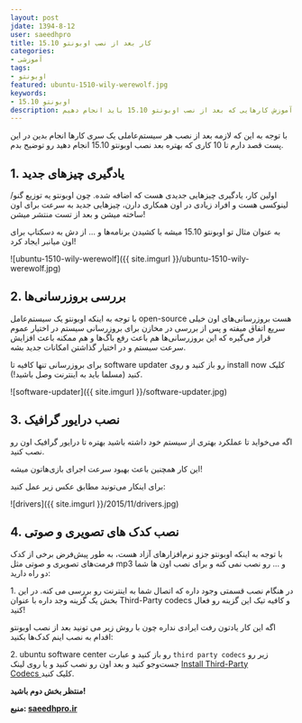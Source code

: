 ```yaml
---
layout: post
jdate: 1394-8-12
user: saeedhpro
title: کار بعد از نصب اوبونتو 15.10
categories:
- آموزشی
tags:
- اوبونتو
featured: ubuntu-1510-wily-werewolf.jpg
keywords:
- اوبونتو 15.10
description: آموزش کارهایی که بعد از نصب اوبونتو 15.10 باید انجام دهیم
---
```


با توجه به این که لازمه بعد از نصب هر سیستم‌عاملی یک سری کارها انجام بدین در این پست قصد دارم تا 10 کاری که بهتره بعد نصب اوبونتو 15.10 انجام دهید رو توضیح بدم.

## 1\. یادگیری چیزهای جدید

اولین کار، یادگیری چیزهایی جدیدی هست که اضافه شده. چون اوبونتو یه توزیع گنو/لینوکسی هست و افراد زیادی در اون همکاری دارن، چیزهایی جدید به سرعت برای اون ساخته میشن و بعد از تست منتشر میشن!

به عنوان مثال تو اوبونتو 15.10 میشه با کشیدن برنامه‌ها و ... از دش به دسکتاپ برای اون میانبر ایجاد کرد!

![ubuntu-1510-wily-werewolf]({{ site.imgurl }}/ubuntu-1510-wily-werewolf.jpg)

## 2\. بررسی بروزرسانی‌ها

با توجه به اینکه اوبونتو یک سیستم‌عامل open-source هست بروزرسانی‌های اون خیلی سریع اتفاق میفته و پس از بررسی در مخازن برای بروزرسانی سیستم در اختیار عموم قرار می‌گیره که این بروزرسانی‌ها هم باعث رفع باگ‌ها و هم ممکنه باعث افزایش سرعت سیستم و در اختیار گذاشتن امکانات جدید بشه.

برای بروزرسانی تنها کافیه تا software updater رو باز کنید و روی install now کلیک کنید (مسلما باید به اینترنت وصل باشید!).

![software-updater]({{ site.imgurl }}/software-updater.jpg)

## 3\. نصب درایور گرافیک

اگه می‌خواید تا عملکرد بهتری از سیستم خود داشته باشید بهتره تا درایور گرافیک اون رو نصب کنید.

این کار همچنین باعث بهبود سرعت اجرای بازی‌هاتون میشه!

برای اینکار می‌تونید مطابق عکس زیر عمل کنید:

![drivers]({{ site.imgurl }}/2015/11/drivers.jpg)

## 4\. نصب کدک های تصویری و صوتی

با توجه به اینکه اوبونتو جزو نرم‌افزارهای آزاد هست، به طور پیش‌فرض برخی از کدک فرمت‌های تصویری و صوتی مثل mp3 و ... رو نصب نمی کنه و برای نصب اون ها شما دو راه دارید:

1\. در هنگام نصب قسمتی وجود داره که اتصال شما به اینترنت رو بررسی می کنه. در این بخش یک گزینه وجد داره با عنوان Third-Party codecs و کافیه تیک این گزینه رو فعال کنید!

اگه این کار یادتون رفت ایرادی نداره چون با روش زیر می تونید بعد از نصب اوبونتو اقدام به نصب اینم کدک‌ها بکنید:

2\. ubuntu software center رو باز کنید و عبارت `third party codecs` زیر رو جست‌وجو کنید و بعد اون رو نصب کنید و یا روی لینک [Install Third-Party Codecs ](https://apps.ubuntu.com/cat/applications/ubuntu-restricted-extras/)کلیک کنید.

**منتظر بخش دوم باشید!**

**منبع: [saeedhpro.ir](http://saeedhpro.ir/)**
